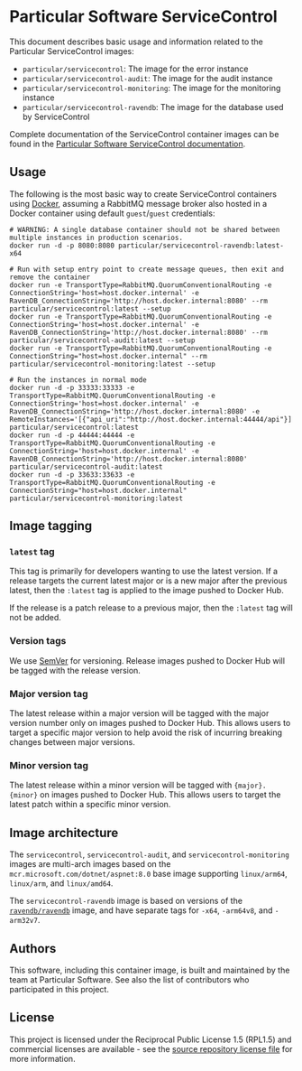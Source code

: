 # Particular Software ServiceControl

This document describes basic usage and information related to the Particular ServiceControl images:

* `particular/servicecontrol`: The image for the error instance
* `particular/servicecontrol-audit`: The image for the audit instance
* `particular/servicecontrol-monitoring`: The image for the monitoring instance
* `particular/servicecontrol-ravendb`: The image for the database used by ServiceControl

Complete documentation of the ServiceControl container images can be found in the [Particular Software ServiceControl documentation](https://docs.particular.net/servicecontrol).

## Usage

The following is the most basic way to create ServiceControl containers using [Docker](https://www.docker.com/), assuming a RabbitMQ message broker also hosted in a Docker container using default `guest`/`guest` credentials:

```shell
# WARNING: A single database container should not be shared between multiple instances in production scenarios.
docker run -d -p 8080:8080 particular/servicecontrol-ravendb:latest-x64

# Run with setup entry point to create message queues, then exit and remove the container
docker run -e TransportType=RabbitMQ.QuorumConventionalRouting -e ConnectionString='host=host.docker.internal' -e RavenDB_ConnectionString='http://host.docker.internal:8080' --rm particular/servicecontrol:latest --setup
docker run -e TransportType=RabbitMQ.QuorumConventionalRouting -e ConnectionString='host=host.docker.internal' -e RavenDB_ConnectionString='http://host.docker.internal:8080' --rm particular/servicecontrol-audit:latest --setup
docker run -e TransportType=RabbitMQ.QuorumConventionalRouting -e ConnectionString="host=host.docker.internal" --rm particular/servicecontrol-monitoring:latest --setup

# Run the instances in normal mode
docker run -d -p 33333:33333 -e TransportType=RabbitMQ.QuorumConventionalRouting -e ConnectionString='host=host.docker.internal' -e RavenDB_ConnectionString='http://host.docker.internal:8080' -e RemoteInstances='[{"api_uri":"http://host.docker.internal:44444/api"}]' particular/servicecontrol:latest
docker run -d -p 44444:44444 -e TransportType=RabbitMQ.QuorumConventionalRouting -e ConnectionString='host=host.docker.internal' -e RavenDB_ConnectionString='http://host.docker.internal:8080' particular/servicecontrol-audit:latest
docker run -d -p 33633:33633 -e TransportType=RabbitMQ.QuorumConventionalRouting -e ConnectionString="host=host.docker.internal" particular/servicecontrol-monitoring:latest
```

## Image tagging

### `latest` tag

This tag is primarily for developers wanting to use the latest version. If a release targets the current latest major or is a new major after the previous latest, then the `:latest` tag is applied to the image pushed to Docker Hub.

If the release is a patch release to a previous major, then the `:latest` tag will not be added.

### Version tags

We use [SemVer](http://semver.org/) for versioning. Release images pushed to Docker Hub will be tagged with the release version.

### Major version tag

The latest release within a major version will be tagged with the major version number only on images pushed to Docker Hub. This allows users to target a specific major version to help avoid the risk of incurring breaking changes between major versions.

### Minor version tag

The latest release within a minor version will be tagged with `{major}.{minor}` on images pushed to Docker Hub. This allows users to target the latest patch within a specific minor version.

## Image architecture

The `servicecontrol`, `servicecontrol-audit`, and `servicecontrol-monitoring` images are multi-arch images based on the `mcr.microsoft.com/dotnet/aspnet:8.0` base image supporting `linux/arm64`, `linux/arm`, and `linux/amd64`.

The `servicecontrol-ravendb` image is based on versions of the [`ravendb/ravendb`](https://hub.docker.com/r/ravendb/ravendb) image, and have separate tags for `-x64`, `-arm64v8`, and `-arm32v7`.

## Authors

This software, including this container image, is built and maintained by the team at Particular Software. See also the list of contributors who participated in this project.

## License

This project is licensed under the Reciprocal Public License 1.5 (RPL1.5) and commercial licenses are available - see the [source repository license file](https://github.com/Particular/ServiceControl/blob/master/LICENSE.md) for more information.